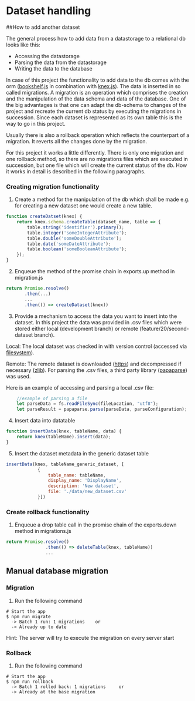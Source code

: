 # Dataset handling
##How to add another dataset

The general process how to add data from a datastorage to a relational db looks like this:
- Accessing the datastorage
- Parsing the data from the datastorage
- Writing the data to the database

In case of this project the functionality to add data to the db comes with the orm ([bookshelf.js](http://bookshelfjs.org/) in combination with [knex.js](http://knexjs.org/)).
The data is inserted in so called migrations. A migration is an operation which comprises 
the creation and the manipulation of the data schema and data of the database. One of the big advantages is
that one can adapt the db-schema to changes of the project and recreate the current db status
by executing the migrations in succession. Since each dataset is represented as its own table
this is the way to go in this project.

Usually there is also a rollback operation which reflects the counterpart of a migration. It
reverts all the changes done by the migration.

For this project it works a little differently. There is only one migration and one rollback method, 
so there are no migrations files which are executed in succession, but one file which will create 
the current status of the db. How it works in detail is described in the following paragraphs.
### Creating migration functionality

1) Create a method for the manipulation of the db which shall be made e.g. for creating a 
 new dataset one would create a new table. 

```javascript
function createDatset(knex) {
    return knex.schema.createTable(dataset_name, table => {
        table.string('identifier').primary();
        table.integer('someIntegerAttribute');
        table.double('someDoubleAttribute');
        table.date('someDateAttribute');
        table.boolean('someBooleanAttribute');
    });
}
```

2) Enqueue the method of the promise chain in exports.up method in migration.js
```javascript
return Promise.resolve()
       .then(...)
       ...
       .then(() => createDataset(knex))
```

3) Provide a mechanism to access the data you want to insert into the dataset. 
In this project the data was provided in .csv files which were stored either local (development branch) or remote (feature/20/second-dataset branch).

Local: The local dataset was checked in with version control (accessed via [filesystem](https://nodejs.org/api/fs.html)).

Remote: The remote dataset is downloaded ([https](https://nodejs.org/api/https.html)) and decompressed if necessary ([zlib](https://nodejs.org/api/zlib.html)). 
For parsing the .csv files, a third party library ([papaparse](https://www.papaparse.com/docs)) was used.

Here is an example of accessing and parsing a local .csv file:

```javascript
    //example of parsing a file
    let parseData = fs.readFileSync(fileLocation, "utf8");
    let parseResult = papaparse.parse(parseData, parseConfiguration);
```

4) Insert data into datatable

```javascript
function insertData(knex, tableName, data) {
    return knex(tableName).insert(data);
}
```

5) Insert the dataset metadata in the generic dataset table

```javascript
insertData(knex, tableName_generic_dataset, [
            {
                table_name: tableName,
                display_name: 'DisplayName',
                description: 'New dataset',
                file: './data/new_dataset.csv'
            }])
```

### Create rollback functionality

1) Enqueue a drop table call in the promise chain of the exports.down 
method in migrations.js
```javascript
return Promise.resolve()
               .then(() => deleteTable(knex, tableName))
               ...
```


## Manual database migration
### Migration
1) Run the following command
```
# Start the app
$ npm run migrate
  -> Batch 1 run: 1 migrations    or
  -> Already up to date
```
Hint: The server will try to execute the migration on every server start

### Rollback
1) Run the following command
```
# Start the app
$ npm run rollback
  -> Batch 1 rolled back: 1 migrations     or
  -> Already at the base migration
```

